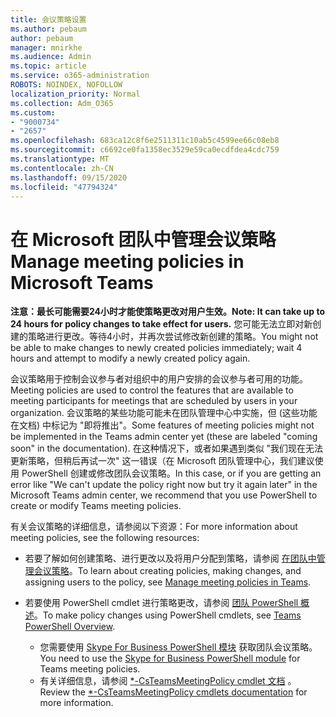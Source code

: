 ```yaml
---
title: 会议策略设置
ms.author: pebaum
author: pebaum
manager: mnirkhe
ms.audience: Admin
ms.topic: article
ms.service: o365-administration
ROBOTS: NOINDEX, NOFOLLOW
localization_priority: Normal
ms.collection: Adm_O365
ms.custom:
- "9000734"
- "2657"
ms.openlocfilehash: 683ca12c8f6e2511311c10ab5c4599ee66c08eb8
ms.sourcegitcommit: c6692ce0fa1358ec3529e59ca0ecdfdea4cdc759
ms.translationtype: MT
ms.contentlocale: zh-CN
ms.lasthandoff: 09/15/2020
ms.locfileid: "47794324"
---
```

# <a name="manage-meeting-policies-in-microsoft-teams"></a><span data-ttu-id="ed2fe-102">在 Microsoft 团队中管理会议策略</span><span class="sxs-lookup"><span data-stu-id="ed2fe-102">Manage meeting policies in Microsoft Teams</span></span>

<span data-ttu-id="ed2fe-103">**注意：最长可能需要24小时才能使策略更改对用户生效。**</span><span class="sxs-lookup"><span data-stu-id="ed2fe-103">**Note: It can take up to 24 hours for policy changes to take effect for users.**</span></span> <span data-ttu-id="ed2fe-104">您可能无法立即对新创建的策略进行更改。等待4小时，并再次尝试修改新创建的策略。</span><span class="sxs-lookup"><span data-stu-id="ed2fe-104">You might not be able to make changes to newly created policies immediately; wait 4 hours and attempt to modify a newly created policy again.</span></span>

<span data-ttu-id="ed2fe-105">会议策略用于控制会议参与者对组织中的用户安排的会议参与者可用的功能。</span><span class="sxs-lookup"><span data-stu-id="ed2fe-105">Meeting policies are used to control the features that are available to meeting participants for meetings that are scheduled by users in your organization.</span></span> <span data-ttu-id="ed2fe-106">会议策略的某些功能可能未在团队管理中心中实施，但 (这些功能在文档) 中标记为 "即将推出"。</span><span class="sxs-lookup"><span data-stu-id="ed2fe-106">Some features of meeting policies might not be implemented in the Teams admin center yet (these are labeled "coming soon" in the documentation).</span></span> <span data-ttu-id="ed2fe-107">在这种情况下，或者如果遇到类似 "我们现在无法更新策略，但稍后再试一次" 这一错误（在 Microsoft 团队管理中心，我们建议使用 PowerShell 创建或修改团队会议策略。</span><span class="sxs-lookup"><span data-stu-id="ed2fe-107">In this case, or if you are getting an error like "We can't update the policy right now but try it again later" in the Microsoft Teams admin center, we recommend that you use PowerShell to create or modify Teams meeting policies.</span></span> 

<span data-ttu-id="ed2fe-108">有关会议策略的详细信息，请参阅以下资源：</span><span class="sxs-lookup"><span data-stu-id="ed2fe-108">For more information about meeting policies, see the following resources:</span></span>

- <span data-ttu-id="ed2fe-109">若要了解如何创建策略、进行更改以及将用户分配到策略，请参阅 [在团队中管理会议策略](https://docs.microsoft.com/microsoftteams/meeting-policies-in-teams)。</span><span class="sxs-lookup"><span data-stu-id="ed2fe-109">To learn about creating policies, making changes, and assigning users to the policy, see [Manage meeting policies in Teams](https://docs.microsoft.com/microsoftteams/meeting-policies-in-teams).</span></span>

- <span data-ttu-id="ed2fe-110">若要使用 PowerShell cmdlet 进行策略更改，请参阅 [团队 PowerShell 概述](https://docs.microsoft.com/microsoftteams/teams-powershell-overview)。</span><span class="sxs-lookup"><span data-stu-id="ed2fe-110">To make policy changes using PowerShell cmdlets, see [Teams PowerShell Overview](https://docs.microsoft.com/microsoftteams/teams-powershell-overview).</span></span> 
    - <span data-ttu-id="ed2fe-111">您需要使用 [Skype For Business PowerShell 模块](https://www.microsoft.com/download/details.aspx?id=39366) 获取团队会议策略。</span><span class="sxs-lookup"><span data-stu-id="ed2fe-111">You need to use the [Skype for Business PowerShell module](https://www.microsoft.com/download/details.aspx?id=39366) for Teams meeting policies.</span></span> 
    - <span data-ttu-id="ed2fe-112">有关详细信息，请参阅 [\*-CsTeamsMeetingPolicy cmdlet 文档](https://docs.microsoft.com/search/?search=CsTeamsMeetingPolicy&view=skype-ps) 。</span><span class="sxs-lookup"><span data-stu-id="ed2fe-112">Review the [\*-CsTeamsMeetingPolicy cmdlets documentation](https://docs.microsoft.com/search/?search=CsTeamsMeetingPolicy&view=skype-ps) for more information.</span></span>

